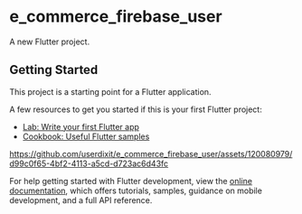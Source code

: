 # e_commerce_firebase_user

A new Flutter project.

## Getting Started

This project is a starting point for a Flutter application.

A few resources to get you started if this is your first Flutter project:

- [Lab: Write your first Flutter app](https://docs.flutter.dev/get-started/codelab)
- [Cookbook: Useful Flutter samples](https://docs.flutter.dev/cookbook)





https://github.com/userdixit/e_commerce_firebase_user/assets/120080979/d99c0f65-4bf2-4113-a5cd-d723ac6d43fc









For help getting started with Flutter development, view the
[online documentation](https://docs.flutter.dev/), which offers tutorials,
samples, guidance on mobile development, and a full API reference.
